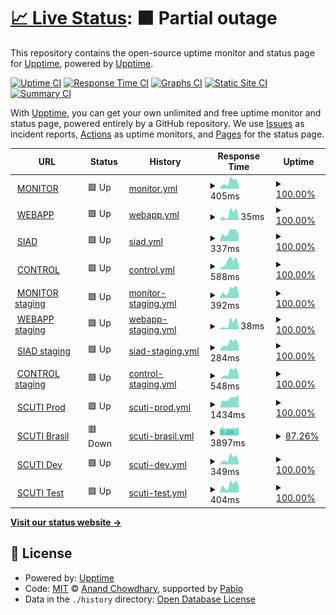 # [📈 Live Status](https://demo.upptime.js.org): <!--live status--> **🟧 Partial outage**

This repository contains the open-source uptime monitor and status page for [Upptime](https://upptime.js.org), powered by [Upptime](https://github.com/upptime/upptime).

[![Uptime CI](https://github.com/ialopezc/upptime/workflows/Uptime%20CI/badge.svg)](https://github.com/ialopezc/upptime/actions?query=workflow%3A%22Uptime+CI%22)
[![Response Time CI](https://github.com/ialopezc/upptime/workflows/Response%20Time%20CI/badge.svg)](https://github.com/ialopezc/upptime/actions?query=workflow%3A%22Response+Time+CI%22)
[![Graphs CI](https://github.com/ialopezc/upptime/workflows/Graphs%20CI/badge.svg)](https://github.com/ialopezc/upptime/actions?query=workflow%3A%22Graphs+CI%22)
[![Static Site CI](https://github.com/ialopezc/upptime/workflows/Static%20Site%20CI/badge.svg)](https://github.com/ialopezc/upptime/actions?query=workflow%3A%22Static+Site+CI%22)
[![Summary CI](https://github.com/ialopezc/upptime/workflows/Summary%20CI/badge.svg)](https://github.com/ialopezc/upptime/actions?query=workflow%3A%22Summary+CI%22)

With [Upptime](https://upptime.js.org), you can get your own unlimited and free uptime monitor and status page, powered entirely by a GitHub repository. We use [Issues](https://github.com/upptime/upptime/issues) as incident reports, [Actions](https://github.com/ialopezc/upptime/actions) as uptime monitors, and [Pages](https://demo.upptime.js.org) for the status page.

<!--start: status pages-->
<!-- This summary is generated by Upptime (https://github.com/upptime/upptime) -->
<!-- Do not edit this manually, your changes will be overwritten -->
<!-- prettier-ignore -->
| URL | Status | History | Response Time | Uptime |
| --- | ------ | ------- | ------------- | ------ |
| <img alt="" src="https://icons.duckduckgo.com/ip3/demo.imovit.net.ico" height="13"> [MONITOR](https://demo.imovit.net/) | 🟩 Up | [monitor.yml](https://github.com/ialopezc/upptimeSuntech/commits/HEAD/history/monitor.yml) | <details><summary><img alt="Response time graph" src="./graphs/monitor/response-time-week.png" height="20"> 405ms</summary><br><a href="https://ialopezc.github.io/history/monitor"><img alt="Response time 477" src="https://img.shields.io/endpoint?url=https%3A%2F%2Fraw.githubusercontent.com%2Fialopezc%2FupptimeSuntech%2FHEAD%2Fapi%2Fmonitor%2Fresponse-time.json"></a><br><a href="https://ialopezc.github.io/history/monitor"><img alt="24-hour response time 224" src="https://img.shields.io/endpoint?url=https%3A%2F%2Fraw.githubusercontent.com%2Fialopezc%2FupptimeSuntech%2FHEAD%2Fapi%2Fmonitor%2Fresponse-time-day.json"></a><br><a href="https://ialopezc.github.io/history/monitor"><img alt="7-day response time 405" src="https://img.shields.io/endpoint?url=https%3A%2F%2Fraw.githubusercontent.com%2Fialopezc%2FupptimeSuntech%2FHEAD%2Fapi%2Fmonitor%2Fresponse-time-week.json"></a><br><a href="https://ialopezc.github.io/history/monitor"><img alt="30-day response time 390" src="https://img.shields.io/endpoint?url=https%3A%2F%2Fraw.githubusercontent.com%2Fialopezc%2FupptimeSuntech%2FHEAD%2Fapi%2Fmonitor%2Fresponse-time-month.json"></a><br><a href="https://ialopezc.github.io/history/monitor"><img alt="1-year response time 477" src="https://img.shields.io/endpoint?url=https%3A%2F%2Fraw.githubusercontent.com%2Fialopezc%2FupptimeSuntech%2FHEAD%2Fapi%2Fmonitor%2Fresponse-time-year.json"></a></details> | <details><summary><a href="https://ialopezc.github.io/history/monitor">100.00%</a></summary><a href="https://ialopezc.github.io/history/monitor"><img alt="All-time uptime 99.96%" src="https://img.shields.io/endpoint?url=https%3A%2F%2Fraw.githubusercontent.com%2Fialopezc%2FupptimeSuntech%2FHEAD%2Fapi%2Fmonitor%2Fuptime.json"></a><br><a href="https://ialopezc.github.io/history/monitor"><img alt="24-hour uptime 100.00%" src="https://img.shields.io/endpoint?url=https%3A%2F%2Fraw.githubusercontent.com%2Fialopezc%2FupptimeSuntech%2FHEAD%2Fapi%2Fmonitor%2Fuptime-day.json"></a><br><a href="https://ialopezc.github.io/history/monitor"><img alt="7-day uptime 100.00%" src="https://img.shields.io/endpoint?url=https%3A%2F%2Fraw.githubusercontent.com%2Fialopezc%2FupptimeSuntech%2FHEAD%2Fapi%2Fmonitor%2Fuptime-week.json"></a><br><a href="https://ialopezc.github.io/history/monitor"><img alt="30-day uptime 100.00%" src="https://img.shields.io/endpoint?url=https%3A%2F%2Fraw.githubusercontent.com%2Fialopezc%2FupptimeSuntech%2FHEAD%2Fapi%2Fmonitor%2Fuptime-month.json"></a><br><a href="https://ialopezc.github.io/history/monitor"><img alt="1-year uptime 99.96%" src="https://img.shields.io/endpoint?url=https%3A%2F%2Fraw.githubusercontent.com%2Fialopezc%2FupptimeSuntech%2FHEAD%2Fapi%2Fmonitor%2Fuptime-year.json"></a></details>
| <img alt="" src="https://icons.duckduckgo.com/ip3/demo.imovit.net.ico" height="13"> [WEBAPP](https://demo.imovit.net/webApp/) | 🟩 Up | [webapp.yml](https://github.com/ialopezc/upptimeSuntech/commits/HEAD/history/webapp.yml) | <details><summary><img alt="Response time graph" src="./graphs/webapp/response-time-week.png" height="20"> 35ms</summary><br><a href="https://ialopezc.github.io/history/webapp"><img alt="Response time 172" src="https://img.shields.io/endpoint?url=https%3A%2F%2Fraw.githubusercontent.com%2Fialopezc%2FupptimeSuntech%2FHEAD%2Fapi%2Fwebapp%2Fresponse-time.json"></a><br><a href="https://ialopezc.github.io/history/webapp"><img alt="24-hour response time 8" src="https://img.shields.io/endpoint?url=https%3A%2F%2Fraw.githubusercontent.com%2Fialopezc%2FupptimeSuntech%2FHEAD%2Fapi%2Fwebapp%2Fresponse-time-day.json"></a><br><a href="https://ialopezc.github.io/history/webapp"><img alt="7-day response time 35" src="https://img.shields.io/endpoint?url=https%3A%2F%2Fraw.githubusercontent.com%2Fialopezc%2FupptimeSuntech%2FHEAD%2Fapi%2Fwebapp%2Fresponse-time-week.json"></a><br><a href="https://ialopezc.github.io/history/webapp"><img alt="30-day response time 33" src="https://img.shields.io/endpoint?url=https%3A%2F%2Fraw.githubusercontent.com%2Fialopezc%2FupptimeSuntech%2FHEAD%2Fapi%2Fwebapp%2Fresponse-time-month.json"></a><br><a href="https://ialopezc.github.io/history/webapp"><img alt="1-year response time 172" src="https://img.shields.io/endpoint?url=https%3A%2F%2Fraw.githubusercontent.com%2Fialopezc%2FupptimeSuntech%2FHEAD%2Fapi%2Fwebapp%2Fresponse-time-year.json"></a></details> | <details><summary><a href="https://ialopezc.github.io/history/webapp">100.00%</a></summary><a href="https://ialopezc.github.io/history/webapp"><img alt="All-time uptime 99.96%" src="https://img.shields.io/endpoint?url=https%3A%2F%2Fraw.githubusercontent.com%2Fialopezc%2FupptimeSuntech%2FHEAD%2Fapi%2Fwebapp%2Fuptime.json"></a><br><a href="https://ialopezc.github.io/history/webapp"><img alt="24-hour uptime 100.00%" src="https://img.shields.io/endpoint?url=https%3A%2F%2Fraw.githubusercontent.com%2Fialopezc%2FupptimeSuntech%2FHEAD%2Fapi%2Fwebapp%2Fuptime-day.json"></a><br><a href="https://ialopezc.github.io/history/webapp"><img alt="7-day uptime 100.00%" src="https://img.shields.io/endpoint?url=https%3A%2F%2Fraw.githubusercontent.com%2Fialopezc%2FupptimeSuntech%2FHEAD%2Fapi%2Fwebapp%2Fuptime-week.json"></a><br><a href="https://ialopezc.github.io/history/webapp"><img alt="30-day uptime 100.00%" src="https://img.shields.io/endpoint?url=https%3A%2F%2Fraw.githubusercontent.com%2Fialopezc%2FupptimeSuntech%2FHEAD%2Fapi%2Fwebapp%2Fuptime-month.json"></a><br><a href="https://ialopezc.github.io/history/webapp"><img alt="1-year uptime 99.96%" src="https://img.shields.io/endpoint?url=https%3A%2F%2Fraw.githubusercontent.com%2Fialopezc%2FupptimeSuntech%2FHEAD%2Fapi%2Fwebapp%2Fuptime-year.json"></a></details>
| <img alt="" src="https://icons.duckduckgo.com/ip3/siad.imovit.net.ico" height="13"> [SIAD](https://siad.imovit.net/) | 🟩 Up | [siad.yml](https://github.com/ialopezc/upptimeSuntech/commits/HEAD/history/siad.yml) | <details><summary><img alt="Response time graph" src="./graphs/siad/response-time-week.png" height="20"> 337ms</summary><br><a href="https://ialopezc.github.io/history/siad"><img alt="Response time 377" src="https://img.shields.io/endpoint?url=https%3A%2F%2Fraw.githubusercontent.com%2Fialopezc%2FupptimeSuntech%2FHEAD%2Fapi%2Fsiad%2Fresponse-time.json"></a><br><a href="https://ialopezc.github.io/history/siad"><img alt="24-hour response time 219" src="https://img.shields.io/endpoint?url=https%3A%2F%2Fraw.githubusercontent.com%2Fialopezc%2FupptimeSuntech%2FHEAD%2Fapi%2Fsiad%2Fresponse-time-day.json"></a><br><a href="https://ialopezc.github.io/history/siad"><img alt="7-day response time 337" src="https://img.shields.io/endpoint?url=https%3A%2F%2Fraw.githubusercontent.com%2Fialopezc%2FupptimeSuntech%2FHEAD%2Fapi%2Fsiad%2Fresponse-time-week.json"></a><br><a href="https://ialopezc.github.io/history/siad"><img alt="30-day response time 321" src="https://img.shields.io/endpoint?url=https%3A%2F%2Fraw.githubusercontent.com%2Fialopezc%2FupptimeSuntech%2FHEAD%2Fapi%2Fsiad%2Fresponse-time-month.json"></a><br><a href="https://ialopezc.github.io/history/siad"><img alt="1-year response time 377" src="https://img.shields.io/endpoint?url=https%3A%2F%2Fraw.githubusercontent.com%2Fialopezc%2FupptimeSuntech%2FHEAD%2Fapi%2Fsiad%2Fresponse-time-year.json"></a></details> | <details><summary><a href="https://ialopezc.github.io/history/siad">100.00%</a></summary><a href="https://ialopezc.github.io/history/siad"><img alt="All-time uptime 99.96%" src="https://img.shields.io/endpoint?url=https%3A%2F%2Fraw.githubusercontent.com%2Fialopezc%2FupptimeSuntech%2FHEAD%2Fapi%2Fsiad%2Fuptime.json"></a><br><a href="https://ialopezc.github.io/history/siad"><img alt="24-hour uptime 100.00%" src="https://img.shields.io/endpoint?url=https%3A%2F%2Fraw.githubusercontent.com%2Fialopezc%2FupptimeSuntech%2FHEAD%2Fapi%2Fsiad%2Fuptime-day.json"></a><br><a href="https://ialopezc.github.io/history/siad"><img alt="7-day uptime 100.00%" src="https://img.shields.io/endpoint?url=https%3A%2F%2Fraw.githubusercontent.com%2Fialopezc%2FupptimeSuntech%2FHEAD%2Fapi%2Fsiad%2Fuptime-week.json"></a><br><a href="https://ialopezc.github.io/history/siad"><img alt="30-day uptime 100.00%" src="https://img.shields.io/endpoint?url=https%3A%2F%2Fraw.githubusercontent.com%2Fialopezc%2FupptimeSuntech%2FHEAD%2Fapi%2Fsiad%2Fuptime-month.json"></a><br><a href="https://ialopezc.github.io/history/siad"><img alt="1-year uptime 99.96%" src="https://img.shields.io/endpoint?url=https%3A%2F%2Fraw.githubusercontent.com%2Fialopezc%2FupptimeSuntech%2FHEAD%2Fapi%2Fsiad%2Fuptime-year.json"></a></details>
| <img alt="" src="https://icons.duckduckgo.com/ip3/democontrol.imovit.net.ico" height="13"> [CONTROL](https://democontrol.imovit.net/) | 🟩 Up | [control.yml](https://github.com/ialopezc/upptimeSuntech/commits/HEAD/history/control.yml) | <details><summary><img alt="Response time graph" src="./graphs/control/response-time-week.png" height="20"> 588ms</summary><br><a href="https://ialopezc.github.io/history/control"><img alt="Response time 531" src="https://img.shields.io/endpoint?url=https%3A%2F%2Fraw.githubusercontent.com%2Fialopezc%2FupptimeSuntech%2FHEAD%2Fapi%2Fcontrol%2Fresponse-time.json"></a><br><a href="https://ialopezc.github.io/history/control"><img alt="24-hour response time 200" src="https://img.shields.io/endpoint?url=https%3A%2F%2Fraw.githubusercontent.com%2Fialopezc%2FupptimeSuntech%2FHEAD%2Fapi%2Fcontrol%2Fresponse-time-day.json"></a><br><a href="https://ialopezc.github.io/history/control"><img alt="7-day response time 588" src="https://img.shields.io/endpoint?url=https%3A%2F%2Fraw.githubusercontent.com%2Fialopezc%2FupptimeSuntech%2FHEAD%2Fapi%2Fcontrol%2Fresponse-time-week.json"></a><br><a href="https://ialopezc.github.io/history/control"><img alt="30-day response time 538" src="https://img.shields.io/endpoint?url=https%3A%2F%2Fraw.githubusercontent.com%2Fialopezc%2FupptimeSuntech%2FHEAD%2Fapi%2Fcontrol%2Fresponse-time-month.json"></a><br><a href="https://ialopezc.github.io/history/control"><img alt="1-year response time 531" src="https://img.shields.io/endpoint?url=https%3A%2F%2Fraw.githubusercontent.com%2Fialopezc%2FupptimeSuntech%2FHEAD%2Fapi%2Fcontrol%2Fresponse-time-year.json"></a></details> | <details><summary><a href="https://ialopezc.github.io/history/control">100.00%</a></summary><a href="https://ialopezc.github.io/history/control"><img alt="All-time uptime 99.99%" src="https://img.shields.io/endpoint?url=https%3A%2F%2Fraw.githubusercontent.com%2Fialopezc%2FupptimeSuntech%2FHEAD%2Fapi%2Fcontrol%2Fuptime.json"></a><br><a href="https://ialopezc.github.io/history/control"><img alt="24-hour uptime 100.00%" src="https://img.shields.io/endpoint?url=https%3A%2F%2Fraw.githubusercontent.com%2Fialopezc%2FupptimeSuntech%2FHEAD%2Fapi%2Fcontrol%2Fuptime-day.json"></a><br><a href="https://ialopezc.github.io/history/control"><img alt="7-day uptime 100.00%" src="https://img.shields.io/endpoint?url=https%3A%2F%2Fraw.githubusercontent.com%2Fialopezc%2FupptimeSuntech%2FHEAD%2Fapi%2Fcontrol%2Fuptime-week.json"></a><br><a href="https://ialopezc.github.io/history/control"><img alt="30-day uptime 100.00%" src="https://img.shields.io/endpoint?url=https%3A%2F%2Fraw.githubusercontent.com%2Fialopezc%2FupptimeSuntech%2FHEAD%2Fapi%2Fcontrol%2Fuptime-month.json"></a><br><a href="https://ialopezc.github.io/history/control"><img alt="1-year uptime 99.99%" src="https://img.shields.io/endpoint?url=https%3A%2F%2Fraw.githubusercontent.com%2Fialopezc%2FupptimeSuntech%2FHEAD%2Fapi%2Fcontrol%2Fuptime-year.json"></a></details>
| <img alt="" src="https://icons.duckduckgo.com/ip3/awsdev.imovit.net.ico" height="13"> [MONITOR staging](https://awsdev.imovit.net/) | 🟩 Up | [monitor-staging.yml](https://github.com/ialopezc/upptimeSuntech/commits/HEAD/history/monitor-staging.yml) | <details><summary><img alt="Response time graph" src="./graphs/monitor-staging/response-time-week.png" height="20"> 392ms</summary><br><a href="https://ialopezc.github.io/history/monitor-staging"><img alt="Response time 351" src="https://img.shields.io/endpoint?url=https%3A%2F%2Fraw.githubusercontent.com%2Fialopezc%2FupptimeSuntech%2FHEAD%2Fapi%2Fmonitor-staging%2Fresponse-time.json"></a><br><a href="https://ialopezc.github.io/history/monitor-staging"><img alt="24-hour response time 204" src="https://img.shields.io/endpoint?url=https%3A%2F%2Fraw.githubusercontent.com%2Fialopezc%2FupptimeSuntech%2FHEAD%2Fapi%2Fmonitor-staging%2Fresponse-time-day.json"></a><br><a href="https://ialopezc.github.io/history/monitor-staging"><img alt="7-day response time 392" src="https://img.shields.io/endpoint?url=https%3A%2F%2Fraw.githubusercontent.com%2Fialopezc%2FupptimeSuntech%2FHEAD%2Fapi%2Fmonitor-staging%2Fresponse-time-week.json"></a><br><a href="https://ialopezc.github.io/history/monitor-staging"><img alt="30-day response time 356" src="https://img.shields.io/endpoint?url=https%3A%2F%2Fraw.githubusercontent.com%2Fialopezc%2FupptimeSuntech%2FHEAD%2Fapi%2Fmonitor-staging%2Fresponse-time-month.json"></a><br><a href="https://ialopezc.github.io/history/monitor-staging"><img alt="1-year response time 351" src="https://img.shields.io/endpoint?url=https%3A%2F%2Fraw.githubusercontent.com%2Fialopezc%2FupptimeSuntech%2FHEAD%2Fapi%2Fmonitor-staging%2Fresponse-time-year.json"></a></details> | <details><summary><a href="https://ialopezc.github.io/history/monitor-staging">100.00%</a></summary><a href="https://ialopezc.github.io/history/monitor-staging"><img alt="All-time uptime 99.99%" src="https://img.shields.io/endpoint?url=https%3A%2F%2Fraw.githubusercontent.com%2Fialopezc%2FupptimeSuntech%2FHEAD%2Fapi%2Fmonitor-staging%2Fuptime.json"></a><br><a href="https://ialopezc.github.io/history/monitor-staging"><img alt="24-hour uptime 100.00%" src="https://img.shields.io/endpoint?url=https%3A%2F%2Fraw.githubusercontent.com%2Fialopezc%2FupptimeSuntech%2FHEAD%2Fapi%2Fmonitor-staging%2Fuptime-day.json"></a><br><a href="https://ialopezc.github.io/history/monitor-staging"><img alt="7-day uptime 100.00%" src="https://img.shields.io/endpoint?url=https%3A%2F%2Fraw.githubusercontent.com%2Fialopezc%2FupptimeSuntech%2FHEAD%2Fapi%2Fmonitor-staging%2Fuptime-week.json"></a><br><a href="https://ialopezc.github.io/history/monitor-staging"><img alt="30-day uptime 100.00%" src="https://img.shields.io/endpoint?url=https%3A%2F%2Fraw.githubusercontent.com%2Fialopezc%2FupptimeSuntech%2FHEAD%2Fapi%2Fmonitor-staging%2Fuptime-month.json"></a><br><a href="https://ialopezc.github.io/history/monitor-staging"><img alt="1-year uptime 99.99%" src="https://img.shields.io/endpoint?url=https%3A%2F%2Fraw.githubusercontent.com%2Fialopezc%2FupptimeSuntech%2FHEAD%2Fapi%2Fmonitor-staging%2Fuptime-year.json"></a></details>
| <img alt="" src="https://icons.duckduckgo.com/ip3/awsdev.imovit.net.ico" height="13"> [WEBAPP staging](https://awsdev.imovit.net/webApp/) | 🟩 Up | [webapp-staging.yml](https://github.com/ialopezc/upptimeSuntech/commits/HEAD/history/webapp-staging.yml) | <details><summary><img alt="Response time graph" src="./graphs/webapp-staging/response-time-week.png" height="20"> 38ms</summary><br><a href="https://ialopezc.github.io/history/webapp-staging"><img alt="Response time 38" src="https://img.shields.io/endpoint?url=https%3A%2F%2Fraw.githubusercontent.com%2Fialopezc%2FupptimeSuntech%2FHEAD%2Fapi%2Fwebapp-staging%2Fresponse-time.json"></a><br><a href="https://ialopezc.github.io/history/webapp-staging"><img alt="24-hour response time 12" src="https://img.shields.io/endpoint?url=https%3A%2F%2Fraw.githubusercontent.com%2Fialopezc%2FupptimeSuntech%2FHEAD%2Fapi%2Fwebapp-staging%2Fresponse-time-day.json"></a><br><a href="https://ialopezc.github.io/history/webapp-staging"><img alt="7-day response time 38" src="https://img.shields.io/endpoint?url=https%3A%2F%2Fraw.githubusercontent.com%2Fialopezc%2FupptimeSuntech%2FHEAD%2Fapi%2Fwebapp-staging%2Fresponse-time-week.json"></a><br><a href="https://ialopezc.github.io/history/webapp-staging"><img alt="30-day response time 34" src="https://img.shields.io/endpoint?url=https%3A%2F%2Fraw.githubusercontent.com%2Fialopezc%2FupptimeSuntech%2FHEAD%2Fapi%2Fwebapp-staging%2Fresponse-time-month.json"></a><br><a href="https://ialopezc.github.io/history/webapp-staging"><img alt="1-year response time 38" src="https://img.shields.io/endpoint?url=https%3A%2F%2Fraw.githubusercontent.com%2Fialopezc%2FupptimeSuntech%2FHEAD%2Fapi%2Fwebapp-staging%2Fresponse-time-year.json"></a></details> | <details><summary><a href="https://ialopezc.github.io/history/webapp-staging">100.00%</a></summary><a href="https://ialopezc.github.io/history/webapp-staging"><img alt="All-time uptime 100.00%" src="https://img.shields.io/endpoint?url=https%3A%2F%2Fraw.githubusercontent.com%2Fialopezc%2FupptimeSuntech%2FHEAD%2Fapi%2Fwebapp-staging%2Fuptime.json"></a><br><a href="https://ialopezc.github.io/history/webapp-staging"><img alt="24-hour uptime 100.00%" src="https://img.shields.io/endpoint?url=https%3A%2F%2Fraw.githubusercontent.com%2Fialopezc%2FupptimeSuntech%2FHEAD%2Fapi%2Fwebapp-staging%2Fuptime-day.json"></a><br><a href="https://ialopezc.github.io/history/webapp-staging"><img alt="7-day uptime 100.00%" src="https://img.shields.io/endpoint?url=https%3A%2F%2Fraw.githubusercontent.com%2Fialopezc%2FupptimeSuntech%2FHEAD%2Fapi%2Fwebapp-staging%2Fuptime-week.json"></a><br><a href="https://ialopezc.github.io/history/webapp-staging"><img alt="30-day uptime 100.00%" src="https://img.shields.io/endpoint?url=https%3A%2F%2Fraw.githubusercontent.com%2Fialopezc%2FupptimeSuntech%2FHEAD%2Fapi%2Fwebapp-staging%2Fuptime-month.json"></a><br><a href="https://ialopezc.github.io/history/webapp-staging"><img alt="1-year uptime 100.00%" src="https://img.shields.io/endpoint?url=https%3A%2F%2Fraw.githubusercontent.com%2Fialopezc%2FupptimeSuntech%2FHEAD%2Fapi%2Fwebapp-staging%2Fuptime-year.json"></a></details>
| <img alt="" src="https://icons.duckduckgo.com/ip3/siaddev.imovit.net.ico" height="13"> [SIAD staging](https://siaddev.imovit.net/) | 🟩 Up | [siad-staging.yml](https://github.com/ialopezc/upptimeSuntech/commits/HEAD/history/siad-staging.yml) | <details><summary><img alt="Response time graph" src="./graphs/siad-staging/response-time-week.png" height="20"> 284ms</summary><br><a href="https://ialopezc.github.io/history/siad-staging"><img alt="Response time 306" src="https://img.shields.io/endpoint?url=https%3A%2F%2Fraw.githubusercontent.com%2Fialopezc%2FupptimeSuntech%2FHEAD%2Fapi%2Fsiad-staging%2Fresponse-time.json"></a><br><a href="https://ialopezc.github.io/history/siad-staging"><img alt="24-hour response time 183" src="https://img.shields.io/endpoint?url=https%3A%2F%2Fraw.githubusercontent.com%2Fialopezc%2FupptimeSuntech%2FHEAD%2Fapi%2Fsiad-staging%2Fresponse-time-day.json"></a><br><a href="https://ialopezc.github.io/history/siad-staging"><img alt="7-day response time 284" src="https://img.shields.io/endpoint?url=https%3A%2F%2Fraw.githubusercontent.com%2Fialopezc%2FupptimeSuntech%2FHEAD%2Fapi%2Fsiad-staging%2Fresponse-time-week.json"></a><br><a href="https://ialopezc.github.io/history/siad-staging"><img alt="30-day response time 276" src="https://img.shields.io/endpoint?url=https%3A%2F%2Fraw.githubusercontent.com%2Fialopezc%2FupptimeSuntech%2FHEAD%2Fapi%2Fsiad-staging%2Fresponse-time-month.json"></a><br><a href="https://ialopezc.github.io/history/siad-staging"><img alt="1-year response time 306" src="https://img.shields.io/endpoint?url=https%3A%2F%2Fraw.githubusercontent.com%2Fialopezc%2FupptimeSuntech%2FHEAD%2Fapi%2Fsiad-staging%2Fresponse-time-year.json"></a></details> | <details><summary><a href="https://ialopezc.github.io/history/siad-staging">100.00%</a></summary><a href="https://ialopezc.github.io/history/siad-staging"><img alt="All-time uptime 99.99%" src="https://img.shields.io/endpoint?url=https%3A%2F%2Fraw.githubusercontent.com%2Fialopezc%2FupptimeSuntech%2FHEAD%2Fapi%2Fsiad-staging%2Fuptime.json"></a><br><a href="https://ialopezc.github.io/history/siad-staging"><img alt="24-hour uptime 100.00%" src="https://img.shields.io/endpoint?url=https%3A%2F%2Fraw.githubusercontent.com%2Fialopezc%2FupptimeSuntech%2FHEAD%2Fapi%2Fsiad-staging%2Fuptime-day.json"></a><br><a href="https://ialopezc.github.io/history/siad-staging"><img alt="7-day uptime 100.00%" src="https://img.shields.io/endpoint?url=https%3A%2F%2Fraw.githubusercontent.com%2Fialopezc%2FupptimeSuntech%2FHEAD%2Fapi%2Fsiad-staging%2Fuptime-week.json"></a><br><a href="https://ialopezc.github.io/history/siad-staging"><img alt="30-day uptime 100.00%" src="https://img.shields.io/endpoint?url=https%3A%2F%2Fraw.githubusercontent.com%2Fialopezc%2FupptimeSuntech%2FHEAD%2Fapi%2Fsiad-staging%2Fuptime-month.json"></a><br><a href="https://ialopezc.github.io/history/siad-staging"><img alt="1-year uptime 99.99%" src="https://img.shields.io/endpoint?url=https%3A%2F%2Fraw.githubusercontent.com%2Fialopezc%2FupptimeSuntech%2FHEAD%2Fapi%2Fsiad-staging%2Fuptime-year.json"></a></details>
| <img alt="" src="https://icons.duckduckgo.com/ip3/awsdevcontrol.imovit.net.ico" height="13"> [CONTROL staging](https://awsdevcontrol.imovit.net/) | 🟩 Up | [control-staging.yml](https://github.com/ialopezc/upptimeSuntech/commits/HEAD/history/control-staging.yml) | <details><summary><img alt="Response time graph" src="./graphs/control-staging/response-time-week.png" height="20"> 548ms</summary><br><a href="https://ialopezc.github.io/history/control-staging"><img alt="Response time 549" src="https://img.shields.io/endpoint?url=https%3A%2F%2Fraw.githubusercontent.com%2Fialopezc%2FupptimeSuntech%2FHEAD%2Fapi%2Fcontrol-staging%2Fresponse-time.json"></a><br><a href="https://ialopezc.github.io/history/control-staging"><img alt="24-hour response time 209" src="https://img.shields.io/endpoint?url=https%3A%2F%2Fraw.githubusercontent.com%2Fialopezc%2FupptimeSuntech%2FHEAD%2Fapi%2Fcontrol-staging%2Fresponse-time-day.json"></a><br><a href="https://ialopezc.github.io/history/control-staging"><img alt="7-day response time 548" src="https://img.shields.io/endpoint?url=https%3A%2F%2Fraw.githubusercontent.com%2Fialopezc%2FupptimeSuntech%2FHEAD%2Fapi%2Fcontrol-staging%2Fresponse-time-week.json"></a><br><a href="https://ialopezc.github.io/history/control-staging"><img alt="30-day response time 696" src="https://img.shields.io/endpoint?url=https%3A%2F%2Fraw.githubusercontent.com%2Fialopezc%2FupptimeSuntech%2FHEAD%2Fapi%2Fcontrol-staging%2Fresponse-time-month.json"></a><br><a href="https://ialopezc.github.io/history/control-staging"><img alt="1-year response time 549" src="https://img.shields.io/endpoint?url=https%3A%2F%2Fraw.githubusercontent.com%2Fialopezc%2FupptimeSuntech%2FHEAD%2Fapi%2Fcontrol-staging%2Fresponse-time-year.json"></a></details> | <details><summary><a href="https://ialopezc.github.io/history/control-staging">100.00%</a></summary><a href="https://ialopezc.github.io/history/control-staging"><img alt="All-time uptime 100.00%" src="https://img.shields.io/endpoint?url=https%3A%2F%2Fraw.githubusercontent.com%2Fialopezc%2FupptimeSuntech%2FHEAD%2Fapi%2Fcontrol-staging%2Fuptime.json"></a><br><a href="https://ialopezc.github.io/history/control-staging"><img alt="24-hour uptime 100.00%" src="https://img.shields.io/endpoint?url=https%3A%2F%2Fraw.githubusercontent.com%2Fialopezc%2FupptimeSuntech%2FHEAD%2Fapi%2Fcontrol-staging%2Fuptime-day.json"></a><br><a href="https://ialopezc.github.io/history/control-staging"><img alt="7-day uptime 100.00%" src="https://img.shields.io/endpoint?url=https%3A%2F%2Fraw.githubusercontent.com%2Fialopezc%2FupptimeSuntech%2FHEAD%2Fapi%2Fcontrol-staging%2Fuptime-week.json"></a><br><a href="https://ialopezc.github.io/history/control-staging"><img alt="30-day uptime 100.00%" src="https://img.shields.io/endpoint?url=https%3A%2F%2Fraw.githubusercontent.com%2Fialopezc%2FupptimeSuntech%2FHEAD%2Fapi%2Fcontrol-staging%2Fuptime-month.json"></a><br><a href="https://ialopezc.github.io/history/control-staging"><img alt="1-year uptime 100.00%" src="https://img.shields.io/endpoint?url=https%3A%2F%2Fraw.githubusercontent.com%2Fialopezc%2FupptimeSuntech%2FHEAD%2Fapi%2Fcontrol-staging%2Fuptime-year.json"></a></details>
| <img alt="" src="https://icons.duckduckgo.com/ip3/www.suntechscuti.com.ico" height="13"> [SCUTI Prod](https://www.suntechscuti.com/scuti/) | 🟩 Up | [scuti-prod.yml](https://github.com/ialopezc/upptimeSuntech/commits/HEAD/history/scuti-prod.yml) | <details><summary><img alt="Response time graph" src="./graphs/scuti-prod/response-time-week.png" height="20"> 1434ms</summary><br><a href="https://ialopezc.github.io/history/scuti-prod"><img alt="Response time 1359" src="https://img.shields.io/endpoint?url=https%3A%2F%2Fraw.githubusercontent.com%2Fialopezc%2FupptimeSuntech%2FHEAD%2Fapi%2Fscuti-prod%2Fresponse-time.json"></a><br><a href="https://ialopezc.github.io/history/scuti-prod"><img alt="24-hour response time 1974" src="https://img.shields.io/endpoint?url=https%3A%2F%2Fraw.githubusercontent.com%2Fialopezc%2FupptimeSuntech%2FHEAD%2Fapi%2Fscuti-prod%2Fresponse-time-day.json"></a><br><a href="https://ialopezc.github.io/history/scuti-prod"><img alt="7-day response time 1434" src="https://img.shields.io/endpoint?url=https%3A%2F%2Fraw.githubusercontent.com%2Fialopezc%2FupptimeSuntech%2FHEAD%2Fapi%2Fscuti-prod%2Fresponse-time-week.json"></a><br><a href="https://ialopezc.github.io/history/scuti-prod"><img alt="30-day response time 1412" src="https://img.shields.io/endpoint?url=https%3A%2F%2Fraw.githubusercontent.com%2Fialopezc%2FupptimeSuntech%2FHEAD%2Fapi%2Fscuti-prod%2Fresponse-time-month.json"></a><br><a href="https://ialopezc.github.io/history/scuti-prod"><img alt="1-year response time 1359" src="https://img.shields.io/endpoint?url=https%3A%2F%2Fraw.githubusercontent.com%2Fialopezc%2FupptimeSuntech%2FHEAD%2Fapi%2Fscuti-prod%2Fresponse-time-year.json"></a></details> | <details><summary><a href="https://ialopezc.github.io/history/scuti-prod">100.00%</a></summary><a href="https://ialopezc.github.io/history/scuti-prod"><img alt="All-time uptime 100.00%" src="https://img.shields.io/endpoint?url=https%3A%2F%2Fraw.githubusercontent.com%2Fialopezc%2FupptimeSuntech%2FHEAD%2Fapi%2Fscuti-prod%2Fuptime.json"></a><br><a href="https://ialopezc.github.io/history/scuti-prod"><img alt="24-hour uptime 100.00%" src="https://img.shields.io/endpoint?url=https%3A%2F%2Fraw.githubusercontent.com%2Fialopezc%2FupptimeSuntech%2FHEAD%2Fapi%2Fscuti-prod%2Fuptime-day.json"></a><br><a href="https://ialopezc.github.io/history/scuti-prod"><img alt="7-day uptime 100.00%" src="https://img.shields.io/endpoint?url=https%3A%2F%2Fraw.githubusercontent.com%2Fialopezc%2FupptimeSuntech%2FHEAD%2Fapi%2Fscuti-prod%2Fuptime-week.json"></a><br><a href="https://ialopezc.github.io/history/scuti-prod"><img alt="30-day uptime 100.00%" src="https://img.shields.io/endpoint?url=https%3A%2F%2Fraw.githubusercontent.com%2Fialopezc%2FupptimeSuntech%2FHEAD%2Fapi%2Fscuti-prod%2Fuptime-month.json"></a><br><a href="https://ialopezc.github.io/history/scuti-prod"><img alt="1-year uptime 100.00%" src="https://img.shields.io/endpoint?url=https%3A%2F%2Fraw.githubusercontent.com%2Fialopezc%2FupptimeSuntech%2FHEAD%2Fapi%2Fscuti-prod%2Fuptime-year.json"></a></details>
| <img alt="" src="https://icons.duckduckgo.com/ip3/scuti.suntechdobrasil.com.br.ico" height="13"> [SCUTI Brasil](https://scuti.suntechdobrasil.com.br/) | 🟥 Down | [scuti-brasil.yml](https://github.com/ialopezc/upptimeSuntech/commits/HEAD/history/scuti-brasil.yml) | <details><summary><img alt="Response time graph" src="./graphs/scuti-brasil/response-time-week.png" height="20"> 3897ms</summary><br><a href="https://ialopezc.github.io/history/scuti-brasil"><img alt="Response time 3668" src="https://img.shields.io/endpoint?url=https%3A%2F%2Fraw.githubusercontent.com%2Fialopezc%2FupptimeSuntech%2FHEAD%2Fapi%2Fscuti-brasil%2Fresponse-time.json"></a><br><a href="https://ialopezc.github.io/history/scuti-brasil"><img alt="24-hour response time 3662" src="https://img.shields.io/endpoint?url=https%3A%2F%2Fraw.githubusercontent.com%2Fialopezc%2FupptimeSuntech%2FHEAD%2Fapi%2Fscuti-brasil%2Fresponse-time-day.json"></a><br><a href="https://ialopezc.github.io/history/scuti-brasil"><img alt="7-day response time 3897" src="https://img.shields.io/endpoint?url=https%3A%2F%2Fraw.githubusercontent.com%2Fialopezc%2FupptimeSuntech%2FHEAD%2Fapi%2Fscuti-brasil%2Fresponse-time-week.json"></a><br><a href="https://ialopezc.github.io/history/scuti-brasil"><img alt="30-day response time 3813" src="https://img.shields.io/endpoint?url=https%3A%2F%2Fraw.githubusercontent.com%2Fialopezc%2FupptimeSuntech%2FHEAD%2Fapi%2Fscuti-brasil%2Fresponse-time-month.json"></a><br><a href="https://ialopezc.github.io/history/scuti-brasil"><img alt="1-year response time 3668" src="https://img.shields.io/endpoint?url=https%3A%2F%2Fraw.githubusercontent.com%2Fialopezc%2FupptimeSuntech%2FHEAD%2Fapi%2Fscuti-brasil%2Fresponse-time-year.json"></a></details> | <details><summary><a href="https://ialopezc.github.io/history/scuti-brasil">87.26%</a></summary><a href="https://ialopezc.github.io/history/scuti-brasil"><img alt="All-time uptime 99.72%" src="https://img.shields.io/endpoint?url=https%3A%2F%2Fraw.githubusercontent.com%2Fialopezc%2FupptimeSuntech%2FHEAD%2Fapi%2Fscuti-brasil%2Fuptime.json"></a><br><a href="https://ialopezc.github.io/history/scuti-brasil"><img alt="24-hour uptime 79.55%" src="https://img.shields.io/endpoint?url=https%3A%2F%2Fraw.githubusercontent.com%2Fialopezc%2FupptimeSuntech%2FHEAD%2Fapi%2Fscuti-brasil%2Fuptime-day.json"></a><br><a href="https://ialopezc.github.io/history/scuti-brasil"><img alt="7-day uptime 87.26%" src="https://img.shields.io/endpoint?url=https%3A%2F%2Fraw.githubusercontent.com%2Fialopezc%2FupptimeSuntech%2FHEAD%2Fapi%2Fscuti-brasil%2Fuptime-week.json"></a><br><a href="https://ialopezc.github.io/history/scuti-brasil"><img alt="30-day uptime 97.07%" src="https://img.shields.io/endpoint?url=https%3A%2F%2Fraw.githubusercontent.com%2Fialopezc%2FupptimeSuntech%2FHEAD%2Fapi%2Fscuti-brasil%2Fuptime-month.json"></a><br><a href="https://ialopezc.github.io/history/scuti-brasil"><img alt="1-year uptime 99.72%" src="https://img.shields.io/endpoint?url=https%3A%2F%2Fraw.githubusercontent.com%2Fialopezc%2FupptimeSuntech%2FHEAD%2Fapi%2Fscuti-brasil%2Fuptime-year.json"></a></details>
| <img alt="" src="https://icons.duckduckgo.com/ip3/scutidevelop.suntechlatam.com.ico" height="13"> [SCUTI Dev](http://scutidevelop.suntechlatam.com/) | 🟩 Up | [scuti-dev.yml](https://github.com/ialopezc/upptimeSuntech/commits/HEAD/history/scuti-dev.yml) | <details><summary><img alt="Response time graph" src="./graphs/scuti-dev/response-time-week.png" height="20"> 349ms</summary><br><a href="https://ialopezc.github.io/history/scuti-dev"><img alt="Response time 397" src="https://img.shields.io/endpoint?url=https%3A%2F%2Fraw.githubusercontent.com%2Fialopezc%2FupptimeSuntech%2FHEAD%2Fapi%2Fscuti-dev%2Fresponse-time.json"></a><br><a href="https://ialopezc.github.io/history/scuti-dev"><img alt="24-hour response time 158" src="https://img.shields.io/endpoint?url=https%3A%2F%2Fraw.githubusercontent.com%2Fialopezc%2FupptimeSuntech%2FHEAD%2Fapi%2Fscuti-dev%2Fresponse-time-day.json"></a><br><a href="https://ialopezc.github.io/history/scuti-dev"><img alt="7-day response time 349" src="https://img.shields.io/endpoint?url=https%3A%2F%2Fraw.githubusercontent.com%2Fialopezc%2FupptimeSuntech%2FHEAD%2Fapi%2Fscuti-dev%2Fresponse-time-week.json"></a><br><a href="https://ialopezc.github.io/history/scuti-dev"><img alt="30-day response time 356" src="https://img.shields.io/endpoint?url=https%3A%2F%2Fraw.githubusercontent.com%2Fialopezc%2FupptimeSuntech%2FHEAD%2Fapi%2Fscuti-dev%2Fresponse-time-month.json"></a><br><a href="https://ialopezc.github.io/history/scuti-dev"><img alt="1-year response time 397" src="https://img.shields.io/endpoint?url=https%3A%2F%2Fraw.githubusercontent.com%2Fialopezc%2FupptimeSuntech%2FHEAD%2Fapi%2Fscuti-dev%2Fresponse-time-year.json"></a></details> | <details><summary><a href="https://ialopezc.github.io/history/scuti-dev">100.00%</a></summary><a href="https://ialopezc.github.io/history/scuti-dev"><img alt="All-time uptime 82.16%" src="https://img.shields.io/endpoint?url=https%3A%2F%2Fraw.githubusercontent.com%2Fialopezc%2FupptimeSuntech%2FHEAD%2Fapi%2Fscuti-dev%2Fuptime.json"></a><br><a href="https://ialopezc.github.io/history/scuti-dev"><img alt="24-hour uptime 100.00%" src="https://img.shields.io/endpoint?url=https%3A%2F%2Fraw.githubusercontent.com%2Fialopezc%2FupptimeSuntech%2FHEAD%2Fapi%2Fscuti-dev%2Fuptime-day.json"></a><br><a href="https://ialopezc.github.io/history/scuti-dev"><img alt="7-day uptime 100.00%" src="https://img.shields.io/endpoint?url=https%3A%2F%2Fraw.githubusercontent.com%2Fialopezc%2FupptimeSuntech%2FHEAD%2Fapi%2Fscuti-dev%2Fuptime-week.json"></a><br><a href="https://ialopezc.github.io/history/scuti-dev"><img alt="30-day uptime 100.00%" src="https://img.shields.io/endpoint?url=https%3A%2F%2Fraw.githubusercontent.com%2Fialopezc%2FupptimeSuntech%2FHEAD%2Fapi%2Fscuti-dev%2Fuptime-month.json"></a><br><a href="https://ialopezc.github.io/history/scuti-dev"><img alt="1-year uptime 82.16%" src="https://img.shields.io/endpoint?url=https%3A%2F%2Fraw.githubusercontent.com%2Fialopezc%2FupptimeSuntech%2FHEAD%2Fapi%2Fscuti-dev%2Fuptime-year.json"></a></details>
| <img alt="" src="https://icons.duckduckgo.com/ip3/scutitest.suntechlatam.com.ico" height="13"> [SCUTI Test](https://scutitest.suntechlatam.com/) | 🟩 Up | [scuti-test.yml](https://github.com/ialopezc/upptimeSuntech/commits/HEAD/history/scuti-test.yml) | <details><summary><img alt="Response time graph" src="./graphs/scuti-test/response-time-week.png" height="20"> 404ms</summary><br><a href="https://ialopezc.github.io/history/scuti-test"><img alt="Response time 374" src="https://img.shields.io/endpoint?url=https%3A%2F%2Fraw.githubusercontent.com%2Fialopezc%2FupptimeSuntech%2FHEAD%2Fapi%2Fscuti-test%2Fresponse-time.json"></a><br><a href="https://ialopezc.github.io/history/scuti-test"><img alt="24-hour response time 312" src="https://img.shields.io/endpoint?url=https%3A%2F%2Fraw.githubusercontent.com%2Fialopezc%2FupptimeSuntech%2FHEAD%2Fapi%2Fscuti-test%2Fresponse-time-day.json"></a><br><a href="https://ialopezc.github.io/history/scuti-test"><img alt="7-day response time 404" src="https://img.shields.io/endpoint?url=https%3A%2F%2Fraw.githubusercontent.com%2Fialopezc%2FupptimeSuntech%2FHEAD%2Fapi%2Fscuti-test%2Fresponse-time-week.json"></a><br><a href="https://ialopezc.github.io/history/scuti-test"><img alt="30-day response time 389" src="https://img.shields.io/endpoint?url=https%3A%2F%2Fraw.githubusercontent.com%2Fialopezc%2FupptimeSuntech%2FHEAD%2Fapi%2Fscuti-test%2Fresponse-time-month.json"></a><br><a href="https://ialopezc.github.io/history/scuti-test"><img alt="1-year response time 374" src="https://img.shields.io/endpoint?url=https%3A%2F%2Fraw.githubusercontent.com%2Fialopezc%2FupptimeSuntech%2FHEAD%2Fapi%2Fscuti-test%2Fresponse-time-year.json"></a></details> | <details><summary><a href="https://ialopezc.github.io/history/scuti-test">100.00%</a></summary><a href="https://ialopezc.github.io/history/scuti-test"><img alt="All-time uptime 100.00%" src="https://img.shields.io/endpoint?url=https%3A%2F%2Fraw.githubusercontent.com%2Fialopezc%2FupptimeSuntech%2FHEAD%2Fapi%2Fscuti-test%2Fuptime.json"></a><br><a href="https://ialopezc.github.io/history/scuti-test"><img alt="24-hour uptime 100.00%" src="https://img.shields.io/endpoint?url=https%3A%2F%2Fraw.githubusercontent.com%2Fialopezc%2FupptimeSuntech%2FHEAD%2Fapi%2Fscuti-test%2Fuptime-day.json"></a><br><a href="https://ialopezc.github.io/history/scuti-test"><img alt="7-day uptime 100.00%" src="https://img.shields.io/endpoint?url=https%3A%2F%2Fraw.githubusercontent.com%2Fialopezc%2FupptimeSuntech%2FHEAD%2Fapi%2Fscuti-test%2Fuptime-week.json"></a><br><a href="https://ialopezc.github.io/history/scuti-test"><img alt="30-day uptime 100.00%" src="https://img.shields.io/endpoint?url=https%3A%2F%2Fraw.githubusercontent.com%2Fialopezc%2FupptimeSuntech%2FHEAD%2Fapi%2Fscuti-test%2Fuptime-month.json"></a><br><a href="https://ialopezc.github.io/history/scuti-test"><img alt="1-year uptime 100.00%" src="https://img.shields.io/endpoint?url=https%3A%2F%2Fraw.githubusercontent.com%2Fialopezc%2FupptimeSuntech%2FHEAD%2Fapi%2Fscuti-test%2Fuptime-year.json"></a></details>

<!--end: status pages-->

[**Visit our status website →**](https://demo.upptime.js.org)

## 📄 License

- Powered by: [Upptime](https://github.com/upptime/upptime)
- Code: [MIT](./LICENSE) © [Anand Chowdhary](https://anandchowdhary.com), supported by [Pabio](https://pabio.com)
- Data in the `./history` directory: [Open Database License](https://opendatacommons.org/licenses/odbl/1-0/)
